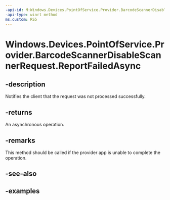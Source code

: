 ```yaml
---
-api-id: M:Windows.Devices.PointOfService.Provider.BarcodeScannerDisableScannerRequest.ReportFailedAsync
-api-type: winrt method
ms.custom: RS5
---
```


<!-- Method syntax.
public IAsyncAction BarcodeScannerDisableScannerRequest.ReportFailedAsync()
-->

# Windows.Devices.PointOfService.Provider.BarcodeScannerDisableScannerRequest.ReportFailedAsync

## -description
Notifies the client that the request was not processed successfully.

## -returns
An asynchronous operation.

## -remarks
This method should be called if the provider app is unable to complete the operation.

## -see-also

## -examples

